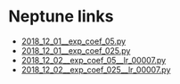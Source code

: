 # Neptune links

 * [2018_12_01__exp_coef_05.py](https://app.neptune.ml/-/dashboard/experiment/dafb083a-c35e-4e8d-ad2e-a164baaf1a9f/summary)
 * [2018_12_01__exp_coef_025.py](https://app.neptune.ml/-/dashboard/experiment/8e8d4e2e-1bb1-49c7-b558-7156fc19a7a5/summary)
 * [2018_12_02__exp_coef_05__lr_00007.py](https://app.neptune.ml/-/dashboard/experiment/8075789e-73a8-47db-abeb-4df852922c85/summary)
 * [2018_12_02__exp_coef_025__lr_00007.py](https://app.neptune.ml/-/dashboard/experiment/929db8ba-2b05-476c-a635-031db6f42a75/summary)